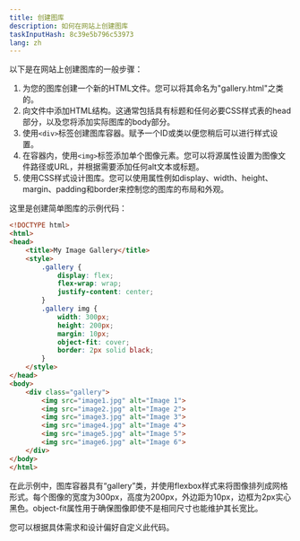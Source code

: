 ```yaml
---
title: 创建图库
description: 如何在网站上创建图库
taskInputHash: 8c39e5b796c53973
lang: zh
---
```

以下是在网站上创建图库的一般步骤：
1. 为您的图库创建一个新的HTML文件。您可以将其命名为"gallery.html"之类的。
2. 向文件中添加HTML结构。这通常包括具有标题和任何必要CSS样式表的head部分，以及您将添加实际图库的body部分。
3. 使用`<div>`标签创建图库容器。赋予一个ID或类以便您稍后可以进行样式设置。
4. 在容器内，使用`<img>`标签添加单个图像元素。您可以将源属性设置为图像文件路径或URL，并根据需要添加任何alt文本或标题。
5. 使用CSS样式设计图库。您可以使用属性例如display、width、height、margin、padding和border来控制您的图库的布局和外观。

这里是创建简单图库的示例代码：

```html
<!DOCTYPE html>
<html>
<head>
	<title>My Image Gallery</title>
	<style>
		.gallery {
			display: flex;
			flex-wrap: wrap;
			justify-content: center;
		}
		.gallery img {
			width: 300px;
			height: 200px;
			margin: 10px;
			object-fit: cover;
			border: 2px solid black;
		}
	</style>
</head>
<body>
	<div class="gallery">
		<img src="image1.jpg" alt="Image 1">
		<img src="image2.jpg" alt="Image 2">
		<img src="image3.jpg" alt="Image 3">
		<img src="image4.jpg" alt="Image 4">
		<img src="image5.jpg" alt="Image 5">
		<img src="image6.jpg" alt="Image 6">
	</div>
</body>
</html>
```

在此示例中，图库容器具有“gallery”类，并使用flexbox样式来将图像排列成网格形式。每个图像的宽度为300px，高度为200px，外边距为10px，边框为2px实心黑色。object-fit属性用于确保图像即使不是相同尺寸也能维护其长宽比。

您可以根据具体需求和设计偏好自定义此代码。
